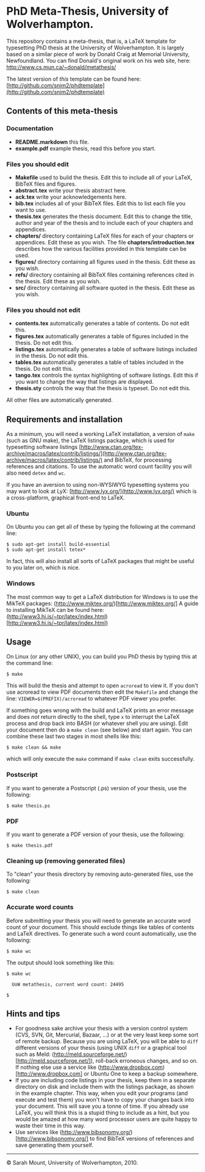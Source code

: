 
# PhD Meta-Thesis, University of Wolverhampton.

This repository contains a meta-thesis, that is, a LaTeX template for
typesetting PhD thesis at the University of Wolverhampton. It is
largely based on a similar piece of work by Donald Craig at Memorial
University, Newfoundland. You can find Donald's original work on his
web site, here: http://www.cs.mun.ca/~donald/metathesis/

The latest version of _this_ template can be found here:
[http://github.com/snim2/phdtemplate](http://github.com/snim2/phdtemplate)


## Contents of this meta-thesis

### Documentation

  * **README.markdown** this file.
  * **example.pdf** example thesis, read this before you start.

### Files you should edit

  * **Makefile** used to build the thesis. Edit this to include all of
     your LaTeX, BibTeX files and figures.
  * **abstract.tex** write your thesis abstract here.
  * **ack.tex** write your acknowledgements here.
  * **bib.tex** includes all of your BibTeX files. Edit this to list
     each file you want to use.
  * **thesis.tex** generates the thesis document. Edit this to change
     the title, author and year of the thesis and to include each of
     your chapters and appendices.
  * **chapters/** directory containing LaTeX files for each of your
     chapters or appendices. Edit these as you wish. The file
     **chapters/introduction.tex** describes how the various
     facilities provided in this template can be used.
  * **figures/** directory containing all figures used in the
     thesis. Edit these as you wish.
  * **refs/** directory containing all BibTeX files containing
     references cited in the thesis. Edit these as you wish.
  * **src/** directory containing all software quoted in the
      thesis. Edit these as you wish.

### Files you should not edit

  * **contents.tex** automatically generates a table of contents. Do
     not edit this.
  * **figures.tex** automatically generates a table of figures included
     in the thesis. Do not edit this.
  * **listings.tex** automatically generates a table of software
     listings included in the thesis. Do not edit this.
  * **tables.tex** automatically generates a table of tables included
     in the thesis. Do not edit this.
  * **tango.tex** controls the syntax highlighting of software
     listings. Edit this if you want to change the way that listings
     are displayed.
  * **thesis.sty** controls the way that the thesis is typeset. Do not
     edit this.

All other files are automatically generated.


## Requirements and installation

As a minimum, you will need a working LaTeX installation, a version of
`make` (such as GNU make), the LaTeX listings package, which is used
for typesetting software listings
[http://www.ctan.org/tex-archive/macros/latex/contrib/listings/](http://www.ctan.org/tex-archive/macros/latex/contrib/listings/)
and BibTeX, for processing references and citations. To use the
automatic word count facility you will also need `detex` and `wc`.

If you have an aversion to using non-WYSIWYG typesetting systems you
may want to look at LyX: [http://www.lyx.org/](http://www.lyx.org/)
which is a cross-platform, graphical front-end to LaTeX.

### Ubuntu

On Ubuntu you can get all of these by typing the following at the
command line:

    $ sudo apt-get install build-essential
    $ sudo apt-get install tetex*

In fact, this will also install all sorts of LaTeX packages that might
be useful to you later on, which is nice.

### Windows

The most common way to get a LaTeX distribution for Windows is to use
the MikTeX packages: (http://www.miktex.org/)[http://www.miktex.org/]
A guide to installing MikTeX can be found here:
(http://www3.hi.is/~tpr/latex/index.html)[http://www3.hi.is/~tpr/latex/index.html}


## Usage

On Linux (or any other UNIX), you can build you PhD thesis by typing
this at the command line:

    $ make

This will build the thesis and attempt to open `acroread` to view
it. If you don't use acroread to view PDF documents then edit the
`Makefile` and change the line: `VIEWER=$(PREFIX)/acroread` to
whatever PDF viewer you prefer.

If something goes wrong with the build and LaTeX prints an error
message and does _not_ return directly to the shell, type `x` to
interrupt the LaTeX process and drop back into BASH (or whatever shell
you are using). Edit your document then do a `make clean` (see below)
and start again. You can combine these last two stages in most shells
like this:

    $ make clean && make

which will only execute the `make` command if `make clean` exits
successfully. 

### Postscript

If you want to generate a Postscript (.ps) version of your thesis, use
the following:

    $ make thesis.ps

### PDF

If you want to generate a PDF version of your thesis, use the
following:

    $ make thesis.pdf

### Cleaning up (removing generated files)

To "clean" your thesis directory by removing auto-generated files, use
the following:

    $ make clean

### Accurate word counts

Before submitting your thesis you will need to generate an accurate
word count of your document. This should exclude things like tables of
contents and LaTeX directives. To generate such a word count
automatically, use the following:

    $ make wc

The output should look something like this:

    $ make wc
    
      UoW metathesis, current word count: 24495
    
    $


## Hints and tips

  * For goodness sake archive your thesis with a version control
    system (CVS, SVN, Git, Mercurial, Bazaar, ...) or at the very
    least keep some sort of remote backup. Because you are using
    LaTeX, you will be able to `diff` different versions of your
    thesis (using UNIX `diff` or a graphical tool such as Meld:
    (http://meld.sourceforge.net/)[http://meld.sourceforge.net/]), 
    roll-back erroneous changes, and so
    on. If nothing else use a service like 
    (http://www.dropbox.com)[http://www.dropbox.com] 
    or Ubuntu One to keep a backup somewhere.
  * If you are including code listings in your thesis, keep them in a
    separate directory on disk and include them with the listings
    package, as shown in the example chapter. This way, when you edit
    your programs (and execute and test them) you won't have to copy
    your changes back into your document. This will save you a tonne
    of time. If you already use LaTeX, you will think this is a stupid
    thing to include as a hint, but you would be amazed at how many
    word processor users are quite happy to waste their time in this
    way.  
  * Use services like (http://www.bibsonomy.org/)[http://www.bibsonomy.org/] 
    to find BibTeX versions of references and save generating them 
    yourself.

---------------------------------------

© Sarah Mount, University of Wolverhampton, 2010.

